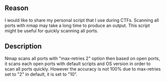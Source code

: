 ## Reason
I would like to share my personal script that I use during CTFs. Scanning all ports with nmap may take a long time to produce an output. This script might be useful for quickly scanning all ports.


## Description
Nmap scans all ports with "max-retries 2" option then based on open ports, it scans each open ports with default scripts and OS version in order to scan all ports quickly. However the accuracy is not 100% due to max-retries set to "2" in default, it is set to "10".
